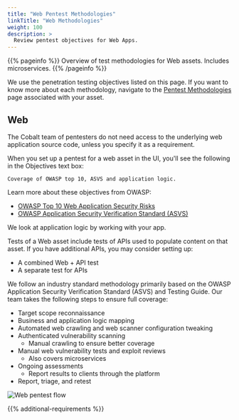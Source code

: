```yaml
---
title: "Web Pentest Methodologies"
linkTitle: "Web Methodologies"
weight: 100
description: >
  Review pentest objectives for Web Apps.
---
```


{{% pageinfo %}}
Overview of test methodologies for Web assets. Includes microservices.
{{% /pageinfo %}}

We use the penetration testing objectives listed on this page. If you want to know more
about each methodology, navigate to the [Pentest Methodologies](..) page associated with your asset.

## Web

The Cobalt team of pentesters do not need access to the underlying web application source code,
unless you specify it as a requirement.

When you set up a pentest for a web asset in the UI, you'll see the following in the
Objectives text box:

```
Coverage of OWASP top 10, ASVS and application logic.
```

Learn more about these objectives from OWASP:

- [OWASP Top 10 Web Application Security Risks](https://owasp.org/www-project-top-ten)
- [OWASP Application Security Verification Standard (ASVS)](https://owasp.org/www-project-application-security-verification-standard)

We look at application logic by working with your app.

Tests of a Web asset include tests of APIs used to populate content on that asset. If you
have additional APIs, you may consider setting up:

- A combined Web + API test
- A separate test for APIs

We follow an industry standard methodology primarily based on the OWASP Application Security
Verification Standard (ASVS) and Testing Guide. Our team takes the following steps to ensure
full coverage:

- Target scope reconnaissance
- Business and application logic mapping
- Automated web crawling and web scanner configuration tweaking
- Authenticated vulnerability scanning
  - Manual crawling to ensure better coverage
- Manual web vulnerability tests and exploit reviews
  - Also covers microservices 
- Ongoing assessments
  - Report results to clients through the platform
- Report, triage, and retest

![Web pentest flow](/gsg/WebPentest.png "Flow chart for web penetration tests")

{{% additional-requirements %}}
